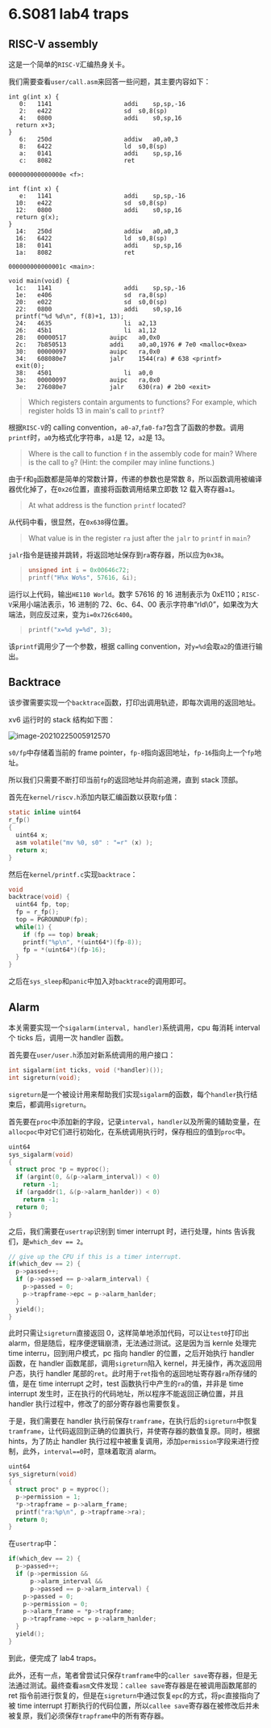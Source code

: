 # 6.S081 lab4 traps


## RISC-V assembly

这是一个简单的`RISC-V`汇编热身关卡。

<!-- more -->

我们需要查看`user/call.asm`来回答一些问题，其主要内容如下：

```assembly
int g(int x) {
   0:	1141                	addi	sp,sp,-16
   2:	e422                	sd	s0,8(sp)
   4:	0800                	addi	s0,sp,16
  return x+3;
}
   6:	250d                	addiw	a0,a0,3
   8:	6422                	ld	s0,8(sp)
   a:	0141                	addi	sp,sp,16
   c:	8082                	ret

000000000000000e <f>:

int f(int x) {
   e:	1141                	addi	sp,sp,-16
  10:	e422                	sd	s0,8(sp)
  12:	0800                	addi	s0,sp,16
  return g(x);
}
  14:	250d                	addiw	a0,a0,3
  16:	6422                	ld	s0,8(sp)
  18:	0141                	addi	sp,sp,16
  1a:	8082                	ret

000000000000001c <main>:

void main(void) {
  1c:	1141                	addi	sp,sp,-16
  1e:	e406                	sd	ra,8(sp)
  20:	e022                	sd	s0,0(sp)
  22:	0800                	addi	s0,sp,16
  printf("%d %d\n", f(8)+1, 13);
  24:	4635                	li	a2,13
  26:	45b1                	li	a1,12
  28:	00000517          	auipc	a0,0x0
  2c:	7b850513          	addi	a0,a0,1976 # 7e0 <malloc+0xea>
  30:	00000097          	auipc	ra,0x0
  34:	608080e7          	jalr	1544(ra) # 638 <printf>
  exit(0);
  38:	4501                	li	a0,0
  3a:	00000097          	auipc	ra,0x0
  3e:	276080e7          	jalr	630(ra) # 2b0 <exit>
```

> Which registers contain arguments to functions? For example, which register holds 13 in main's call to `printf`?

根据`RISC-V`的 calling convention，`a0-a7`,`fa0-fa7`包含了函数的参数。调用`printf`时，`a0`为格式化字符串，`a1`是 12，`a2`是 13。

> Where is the call to function `f` in the assembly code for main? Where is the call to `g`? (Hint: the compiler may inline functions.)

由于`f`和`g`函数都是简单的常数计算，传递的参数也是常数 8，所以函数调用被编译器优化掉了，在`0x26`位置，直接将函数调用结果立即数 12 载入寄存器`a1`。

> At what address is the function `printf` located?

从代码中看，很显然，在`0x638`得位置。

> What value is in the register `ra` just after the `jalr` to `printf` in `main`?

`jalr`指令是链接并跳转，将返回地址保存到`ra`寄存器，所以应为`0x38`。

> ```c
> unsigned int i = 0x00646c72;
> printf("H%x Wo%s", 57616, &i);
> ```

运行以上代码，输出`HE110 World`。数字 57616 的 16 进制表示为 0xE110；`RISC-V`采用小端法表示，16 进制的 72、6c、64、00 表示字符串“rld\0”，如果改为大端法，则应反过来，变为`i=0x726c6400`。

> ```c
> printf("x=%d y=%d", 3);
> ```

该`printf`调用少了一个参数，根据 calling convention，对`y=%d`会取`a2`的值进行输出。

## Backtrace

该步骤需要实现一个`backtrace`函数，打印出调用轨迹，即每次调用的返回地址。

xv6 运行时的 stack 结构如下图：

![image-20210225005912570](6-S081-lab4-traps/image-20210225005912570.png)

`s0/fp`中存储着当前的 frame pointer，`fp-8`指向返回地址，`fp-16`指向上一个`fp`地址。

所以我们只需要不断打印当前`fp`的返回地址并向前追溯，直到 stack 顶部。

首先在`kernel/riscv.h`添加内联汇编函数以获取`fp`值：

```c
static inline uint64
r_fp()
{
  uint64 x;
  asm volatile("mv %0, s0" : "=r" (x) );
  return x;
}
```

然后在`kernel/printf.c`实现`backtrace`：

```c
void
backtrace(void) {
  uint64 fp, top;
  fp = r_fp();
  top = PGROUNDUP(fp);
  while(1) {
    if (fp == top) break;
    printf("%p\n", *(uint64*)(fp-8));
    fp = *(uint64*)(fp-16);
  }
}
```

之后在`sys_sleep`和`panic`中加入对`backtrace`的调用即可。

## Alarm

本关需要实现一个`sigalarm(interval, handler)`系统调用，cpu 每消耗 interval 个 ticks 后，调用一次 handler 函数。

首先要在`user/user.h`添加对新系统调用的用户接口：

```c
int sigalarm(int ticks, void (*handler)());
int sigreturn(void);
```

`sigreturn`是一个被设计用来帮助我们实现`sigalarm`的函数，每个`handler`执行结束后，都调用`sigreturn`。

首先要在`proc`中添加新的字段，记录`interval`，`handler`以及所需的辅助变量，在`allocpoc`中对它们进行初始化，在系统调用执行时，保存相应的值到`proc`中。

```c
uint64
sys_sigalarm(void)
{
  struct proc *p = myproc();
  if (argint(0, &(p->alarm_interval)) < 0)
    return -1;
  if (argaddr(1, &(p->alarm_hanlder)) < 0)
    return -1;
  return 0;
}
```

之后，我们需要在`usertrap`识别到 timer interrupt 时，进行处理，hints 告诉我们，是`which_dev == 2`。

```c
// give up the CPU if this is a timer interrupt.
if(which_dev == 2) {
  p->passed++;
  if (p->passed == p->alarm_interval) {
    p->passed = 0;
    p->trapframe->epc = p->alarm_hanlder;
  }
  yield();
}
```

此时只需让`sigreturn`直接返回 0，这样简单地添加代码，可以让`test0`打印出 alarm，但是随后，程序便逻辑崩溃，无法通过测试。这是因为当 kernle 处理完 time interru，回到用户模式，pc 指向 handler 的位置，之后开始执行 handler 函数，在 handler 函数尾部，调用`sigreturn`陷入 kernel，并无操作，再次返回用户态，执行 handler 尾部的`ret`。此时用于`ret`指令的返回地址寄存器`ra`所存储的值，是在 time interrupt 之时，test 函数执行中产生的`ra`的值，并非是 time interrupt 发生时，正在执行的代码地址，所以程序不能返回正确位置，并且 handler 执行过程中，修改了的部分寄存器也需要恢复。

于是，我们需要在 handler 执行前保存`tramframe`，在执行后的`sigreturn`中恢复`tramframe`，让代码返回到正确的位置执行，并使寄存器的数值复原。同时，根据 hints，为了防止 handler 执行过程中被重复调用，添加`permission`字段来进行控制，此外，`interval==0`时，意味着取消 alarm。

```c
uint64
sys_sigreturn(void)
{
  struct proc* p = myproc();
  p->permission = 1;
  *p->trapframe = p->alarm_frame;
  printf("ra:%p\n", p->trapframe->ra);
  return 0;
}
```

在`usertrap`中：

```c
if(which_dev == 2) {
  p->passed++;
  if (p->permission &&
      p->alarm_interval &&
      p->passed == p->alarm_interval) {
    p->passed = 0;
    p->permission = 0;
    p->alarm_frame = *p->trapframe;
    p->trapframe->epc = p->alarm_hanlder;
  }
  yield();
}
```

到此，便完成了 lab4 traps。

此外，还有一点，笔者曾尝试只保存`tramframe`中的`caller save`寄存器，但是无法通过测试。最终查看`asm`文件发现：`callee save`寄存器是在被调用函数尾部的 ret 指令前进行恢复的，但是在`sigreturn`中通过恢复`epc`的方式，将`pc`直接指向了被 time interrupt 打断执行的代码位置，所以`callee save`寄存器在被修改后并未被复原，我们必须保存`trapframe`中的所有寄存器。



